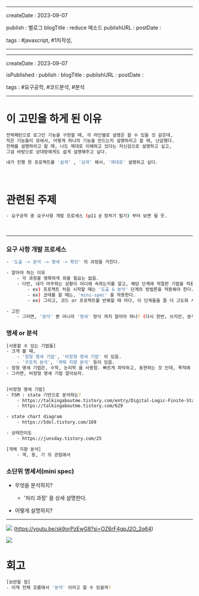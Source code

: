 
---
createDate : 2023-09-07

publish : 벨로그 
blogTitle : reduce 메소드 
publishURL : 
postDate : 

tags : #javascript, #1차작성, 

---

---
createDate : 2023-09-07

isPublished : 
publish : 
blogTitle : 
publishURL : 
postDate : 

tags : #요구공학, #코드분석, #분석

---






# 이 고민을 하게 된 이유 
``` bash
전략패턴으로 로그인 기능을 구현할 때, 각 라인별로 설명은 할 수 있을 것 같은데, 
작은 기능들이 모여서, 어떻게 하나의 기능을 만드는지 설명하라고 할 때, 난감했다. 
전체를 설명하라고 할 때, 나도 제대로 이해하고 있다는 자신감으로 설명하고 싶고, 
그걸 바탕으로 상대방에게도 쉽게 설명해주고 싶다. 

내가 진행 한 프로젝트를 '쉽게' , '요약' 해서, '제대로' 설명하고 싶다. 
```


<br>

# 관련된 주제 
``` bash
- 요구공학 중 요구사항 개발 프로세스 (p11 @ 정처기 필기) 부터 보면 될 듯. 
```


<br>


---



### 요구 사항 개발 프로세스 
``` bash
- '도출 -> 분석 -> 명세 -> 확인' 의 과정을 거친다. 

- 알아야 하는 이유
	- 각 과정을 명확하게 외울 필요는 없음. 
	- 다만, 내가 마주하는 상황이 어디에 속하는지를 알고, 해당 단계에 적절한 기법을 적용해야 함 
		- ex) 프로젝트 처음 시작할 때는 '도출 & 분석' 단계의 방법론을 적용해야 한다. 
		- ex) 코테를 할 때는, 'mini-spec' 을 적용한다. 
		- ex) 그리고, 코드 or 프로젝트를 반복할 때 마다, 이 단계들을 좀 더 고도화 시켜 나간다.

- 고민 
	- 그러면, '분석' 뿐 아니라 '명세' 방식 까지 알아야 하나? (다시 한번, 쓰지만, 분석, 명세 라는 틀에 얽매이려는 것도 아니고, 특정 툴만 쓰려는 것도 아니지만, 나의 상황에 맞는 걸 찾고자 하는 마음이다.)
```



### 명세 or 분석 
``` bash
[사용할 수 있는 기법들]
- 크게 볼 때, 
	- '정형 명세 기법', '비정형 명세 기법' 이 있음. 
	- '구조적 분석', '객체 지향 분석' 등이 있음. 
- 정형 명세 기법은, 수학, 논리학 을 사용함. 빠르게 파악하고, 표현하는 것 인데, 목적에 맞지 않음. 
- 그러면, 비정형 명세 기법 알아보자. 


[비정형 명세 기법]
- FSM : state 기반으로 분석하는?
	- https://talkingaboutme.tistory.com/entry/Digital-Logic-Finite-State-Machine-FSM
	- https://talkingaboutme.tistory.com/629

- state chart diagram
	- https://5dol.tistory.com/169

- 상태전이도
	- https://junsday.tistory.com/25

[객체 지향 분석]
	- 객, 동, 기 의 관점에서

```





### 소단위 명세서(mini spec) 

- 무엇을 분석하지? 
	- '처리 과정' 을 상세 설명한다. 

- 어떻게 설명하지? 



---


![](https://i.imgur.com/7qqVHPX.png)
(https://youtu.be/sk9orPzEwG8?si=OZ6rF4gpJ2O_2q64)


![](https://i.imgur.com/llHYeJF.png)




# 회고
``` bash
[보완할 점]
- 이게 전체 흐름에서 '분석' 이라고 할 수 있을까? 

```





